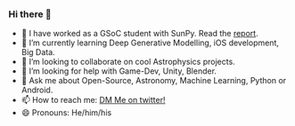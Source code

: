 ### Hi there 👋

<!--
**abhijeetmanhas/abhijeetmanhas** is a ✨ _special_ ✨ repository because its `README.md` (this file) appears on your GitHub profile.

Here are some ideas to get you started:
-->

- 🔭 I have worked as a GSoC student with SunPy. Read the [report](https://github.com/abhijeetmanhas/abhijeetmanhas/blob/master/GSoC2020-Fido-WorkProduct.md).
- 🌱 I’m currently learning Deep Generative Modelling, iOS development, Big Data.
- 👯 I’m looking to collaborate on cool Astrophysics projects.
- 🤔 I’m looking for help with Game-Dev, Unity, Blender.
- 💬 Ask me about Open-Source, Astronomy, Machine Learning, Python or Android.
- 📫 How to reach me: [DM Me on twitter!](https://twitter.com/astromanhas)
- 😄 Pronouns: He/him/his
<!--- ⚡ Fun fact: -->
